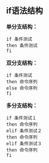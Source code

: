 ## if语法结构
**单分支结构：**
```
if 条件测试
then 条件测试
fi
```
**双分支结构：**
```
if 条件测试
then 命令序列
else 命令序列
fi
```
**多分支结构：**
```
if 条件测试１
then 命令序列
elif 条件测试２
then 命令序列
elif 条件测试３
then 命令序列
fi
```

